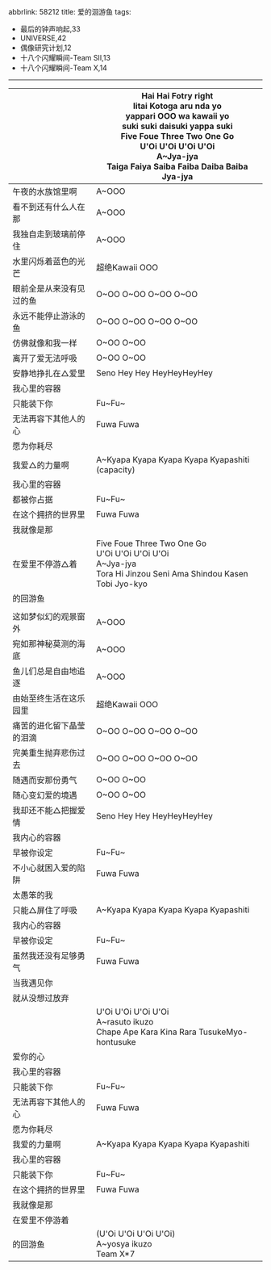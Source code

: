 abbrlink: 58212
title: 爱的洄游鱼
tags:
  - 最后的钟声响起,33
  - UNIVERSE,42
  - 偶像研究计划,12
  - 十八个闪耀瞬间-Team SII,13
  - 十八个闪耀瞬间-Team X,14
---

|      |Hai Hai Fotry right<br>Iitai Kotoga aru nda yo<br>yappari OOO wa kawaii yo<br>suki suki daisuki yappa suki<br>Five Foue Three Two One Go<br>U'Oi U'Oi U'Oi U'Oi<br>A~Jya-jya<br>Taiga Faiya Saiba Faiba Daiba Baiba Jya-jya|
|--|--|
|午夜的水族馆里啊|A~OOO|
|看不到还有什么人在那|A~OOO|
|我独自走到玻璃前停住|A~OOO|
|水里闪烁着蓝色的光芒|超绝Kawaii OOO|
|眼前全是从来没有见过的鱼|O~OO O~OO O~OO O~OO|
|永远不能停止游泳的鱼|O~OO O~OO O~OO O~OO|
|仿佛就像和我一样|O~OO O~OO|
|离开了爱无法呼吸|O~OO O~OO|
|安静地挣扎在△爱里|Seno Hey Hey HeyHeyHeyHey|
|我心里的容器|      |
|只能装下你|Fu~Fu~|
|无法再容下其他人的心|Fuwa Fuwa|
|愿为你耗尽|      |
|我爱△的力量啊|A~Kyapa Kyapa Kyapa Kyapa Kyapashiti (capacity)|
|我心里的容器|      |
|都被你占据|Fu~Fu~|
|在这个拥挤的世界里|Fuwa Fuwa|
|我就像是那|      |
|在爱里不停游△着|Five Foue Three Two One Go<br>U'Oi U'Oi U'Oi U'Oi<br>A~Jya-jya<br>Tora Hi Jinzou Seni Ama Shindou Kasen<br>Tobi Jyo-kyo|
|的回游鱼|      |
|      |      |
|这如梦似幻的观景窗外|A~OOO|
|宛如那神秘莫测的海底|A~OOO|
|鱼儿们总是自由地追逐|A~OOO|
|由始至终生活在这乐园里|超绝Kawaii OOO|
|痛苦的进化留下晶莹的泪滴|O~OO O~OO O~OO O~OO|
|完美重生抛弃悲伤过去|O~OO O~OO O~OO O~OO|
|随遇而安那份勇气|O~OO O~OO|
|随心变幻爱的境遇|O~OO O~OO|
|我却还不能△把握爱情|Seno Hey Hey HeyHeyHeyHey|
|我内心的容器|      |
|早被你设定|Fu~Fu~|
|不小心就困入爱的陷阱|Fuwa Fuwa|
|太愚笨的我|      |
|只能△屏住了呼吸|A~Kyapa Kyapa Kyapa Kyapa Kyapashiti|
|我内心的容器|      |
|早被你设定|Fu~Fu~|
|虽然我还没有足够勇气|Fuwa Fuwa|
|当我遇见你|      |
|就从没想过放弃|      |
|      |U'Oi U'Oi U'Oi U'Oi<br>A~rasuto ikuzo<br>Chape Ape Kara Kina Rara TusukeMyo-hontusuke|
|爱你的心|      |
|我心里的容器|      |
|只能装下你|Fu~Fu~|
|无法再容下其他人的心|Fuwa Fuwa|
|愿为你耗尽|      |
|我爱的力量啊|A~Kyapa Kyapa Kyapa Kyapa Kyapashiti|
|我心里的容器|      |
|只能装下你|Fu~Fu~|
|在这个拥挤的世界里|Fuwa Fuwa|
|我就像是那|      |
|在爱里不停游着|      |
|的回游鱼|(U'Oi U'Oi U'Oi U'Oi)<br>A~yosya ikuzo<br>Team X*7|